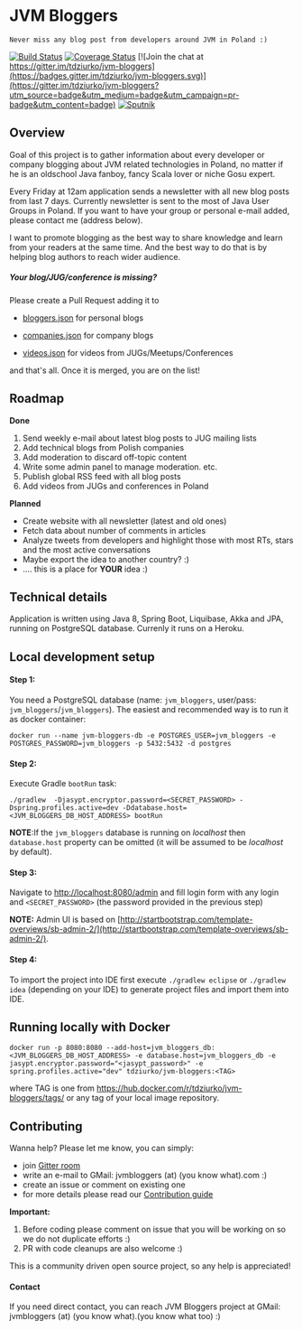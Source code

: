 # JVM Bloggers

    Never miss any blog post from developers around JVM in Poland :)

[![Build Status](https://travis-ci.org/tdziurko/jvm-bloggers.svg?branch=master)](https://travis-ci.org/tdziurko/jvm-bloggers)  [![Coverage Status](https://coveralls.io/repos/tdziurko/jvm-bloggers/badge.svg?branch=master&service=github)](https://coveralls.io/github/tdziurko/jvm-bloggers?branch=master)  [![Join the chat at https://gitter.im/tdziurko/jvm-bloggers](https://badges.gitter.im/tdziurko/jvm-bloggers.svg)](https://gitter.im/tdziurko/jvm-bloggers?utm_source=badge&utm_medium=badge&utm_campaign=pr-badge&utm_content=badge) [![Sputnik](https://sputnik.ci/conf/badge)](https://sputnik.ci/app#/builds/tdziurko/jvm-bloggers)

## Overview
Goal of this project is to gather information about every developer or company blogging about JVM related technologies in Poland, no matter if he is an oldschool 
Java fanboy, fancy Scala lover or niche Gosu expert.

Every Friday at 12am application sends a newsletter with all new blog posts from last 7 days. Currently newsletter is sent to the most of Java User Groups 
in Poland. If you want to have your group or personal e-mail added, please contact me (address below).

I want to promote blogging as the best way to share knowledge and learn from your readers at the same time. And the best way to do that is by helping blog authors to reach wider audience.

##### Your blog/JUG/conference is missing?
Please create a Pull Request adding it to
 
* [bloggers.json](bloggers.json) for personal blogs

* [companies.json](companies.json) for company blogs

* [videos.json](videos.json) for videos from JUGs/Meetups/Conferences

and that's all. Once it is merged, you are on the list!
 
## Roadmap

__Done__

1. Send weekly e-mail about latest blog posts to JUG mailing lists
2. Add technical blogs from Polish companies
3. Add moderation to discard off-topic content
4. Write some admin panel to manage moderation. etc.
5. Publish global RSS feed with all blog posts
6. Add videos from JUGs and conferences in Poland

__Planned__
* Create website with all newsletter (latest and old ones)
* Fetch data about number of comments in articles
* Analyze tweets from developers and highlight those with most RTs, stars and the most active conversations
*  Maybe export the idea to another country? :)
* .... this is a place for __YOUR__ idea :)

## Technical details

Application is written using Java 8, Spring Boot, Liquibase, Akka and JPA, running on PostgreSQL database. Currenly it runs on a Heroku.

## Local development setup

#### Step 1: 

You need a PostgreSQL database (name: `jvm_bloggers`, user/pass: `jvm_bloggers`/`jvm_bloggers`). The easiest and recommended way is to run it as docker container:

	docker run --name jvm-bloggers-db -e POSTGRES_USER=jvm_bloggers -e POSTGRES_PASSWORD=jvm_bloggers -p 5432:5432 -d postgres

#### Step 2:

Execute Gradle `bootRun` task:

    ./gradlew  -Djasypt.encryptor.password=<SECRET_PASSWORD> -Dspring.profiles.active=dev -Ddatabase.host=<JVM_BLOGGERS_DB_HOST_ADDRESS> bootRun

**NOTE**:If the `jvm_bloggers` database is running on _localhost_ then `database.host` property can be omitted (it will be assumed to be _localhost_ by default).


#### Step 3:

Navigate to [http://localhost:8080/admin](http://localhost:8080/admin) and fill login form with any login and `<SECRET_PASSWORD>` (the password provided in the previous step)

**NOTE:** Admin UI is based on [http://startbootstrap.com/template-overviews/sb-admin-2/](http://startbootstrap.com/template-overviews/sb-admin-2/).

#### Step 4:

To import the project into IDE first execute `./gradlew eclipse` or `./gradlew idea` (depending on your IDE) to generate project files and import them into IDE.

## Running locally with Docker

    docker run -p 8080:8080 --add-host=jvm_bloggers_db:<JVM_BLOGGERS_DB_HOST_ADDRESS> -e database.host=jvm_bloggers_db -e jasypt.encryptor.password="<jasypt_password>" -e spring.profiles.active="dev" tdziurko/jvm-bloggers:<TAG>
    
where TAG is one from https://hub.docker.com/r/tdziurko/jvm-bloggers/tags/ or any tag of your local image repository.      

## Contributing

Wanna help? Please let me know, you can simply:

* join [Gitter room](https://gitter.im/tdziurko/jvm-bloggers)
* write an e-mail to GMail: jvmbloggers (at) (you know what).com :)
* create an issue or comment on existing one 
* for more details please read our [Contribution guide](CONTRIBUTING.md)


**Important:** 

1. Before coding please comment on issue that you will be working on so we do not duplicate efforts :)
2. PR with code cleanups are also welcome :)

This is a community driven open source project, so any help is appreciated!

#### Contact

If you need direct contact, you can reach JVM Bloggers project at GMail: jvmbloggers (at) (you know what).(you know what too) :)
